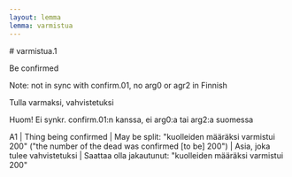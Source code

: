 ```yaml
---
layout: lemma
lemma: varmistua
---
```


<div class="sense">
# <span class="sensename">varmistua.1</span>

<span class="description">Be confirmed</span>

Note: not in sync with confirm.01, no arg0 or agr2 in Finnish

<span class="description">Tulla varmaksi, vahvistetuksi</span>

Huom! Ei synkr. confirm.01:n kanssa, ei arg0:a tai arg2:a suomessa

A1 | Thing being confirmed | May be split: "kuolleiden määräksi varmistui 200" ("the number of the dead was confirmed [to be] 200") | Asia, joka tulee vahvistetuksi | Saattaa olla jakautunut: "kuolleiden määräksi varmistui 200"

</div>


